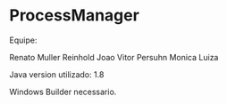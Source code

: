 # ProcessManager

Equipe:

Renato Muller Reinhold
Joao Vitor Persuhn
Monica Luiza


Java version utilizado: 1.8

Windows Builder necessario. 
